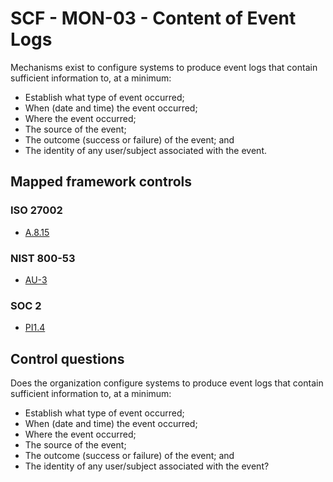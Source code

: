 # SCF - MON-03 - Content of Event Logs
Mechanisms exist to configure systems to produce event logs that contain sufficient information to, at a minimum:
 - Establish what type of event occurred;
 - When (date and time) the event occurred;
 - Where the event occurred;
 - The source of the event;
 - The outcome (success or failure) of the event; and 
 - The identity of any user/subject associated with the event. 
## Mapped framework controls
### ISO 27002
- [A.8.15](../iso27002/a-8.md#a815)
  
### NIST 800-53
- [AU-3](../nist80053/au-3.md)
  
### SOC 2
- [PI1.4](../soc2/pi14.md)
  
## Control questions
Does the organization configure systems to produce event logs that contain sufficient information to, at a minimum:
 - Establish what type of event occurred;
 - When (date and time) the event occurred;
 - Where the event occurred;
 - The source of the event;
 - The outcome (success or failure) of the event; and 
 - The identity of any user/subject associated with the event? 
  